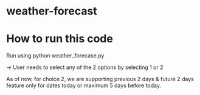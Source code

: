 # weather-forecast

# How to run this code
Run using python weather_forecase.py

-> User needs to select any of the 2 options by selecting 1 or 2

As of now, for choice 2, we are supporting previous 2 days & future 2 days feature 
only for dates today or maximum 5 days before today.